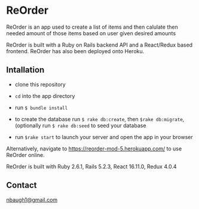 # ReOrder

ReOrder is an app used to create a list of items and then calulate then needed amount of those items based on user given desired amounts

ReOrder is built with a Ruby on Rails backend API and a React/Redux based frontend. ReOrder has also been deployed onto Heroku.

## Intallation 

- clone this repository

- `cd` into the app directory

- run `$ bundle install`

- to create the database run `$ rake db:create`, then `$rake db:migrate`, (optionally run `$ rake db:seed` to seed your database

- run `$rake start` to launch your server and open the app in your browser 


Alternatively, navigate to https://reorder-mod-5.herokuapp.com/ to use ReOrder online. 

ReOrder is built with Ruby 2.6.1, Rails 5.2.3, React 16.11.0, Redux 4.0.4

## Contact

nbaugh1@gmail.com
